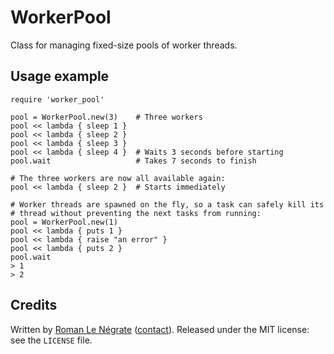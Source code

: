 # WorkerPool

Class for managing fixed-size pools of worker threads.

## Usage example

    require 'worker_pool'
    
    pool = WorkerPool.new(3)    # Three workers
    pool << lambda { sleep 1 }
    pool << lambda { sleep 2 }
    pool << lambda { sleep 3 }
    pool << lambda { sleep 4 }  # Waits 3 seconds before starting
    pool.wait                   # Takes 7 seconds to finish
    
    # The three workers are now all available again:
    pool << lambda { sleep 2 }  # Starts immediately
    
    # Worker threads are spawned on the fly, so a task can safely kill its
    # thread without preventing the next tasks from running:
    pool = WorkerPool.new(1)
    pool << lambda { puts 1 }
    pool << lambda { raise "an error" }
    pool << lambda { puts 2 }
    pool.wait
    > 1
    > 2

## Credits

Written by [Roman Le Négrate](http://roman.flucti.com) ([contact](mailto:roman.lenegrate@gmail.com)). Released under the MIT license: see the `LICENSE` file.
